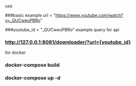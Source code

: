 
use

###basic example url = "https://www.youtube.com/watch?v=_QUCweuPBRo"

###youtube_id = "_QUCweuPBRo"
example query for api
### http://127.0.0.1:8081/downloader/?url={youtube_id}
for docker 
### docker-compose build
### docker-compose up -d
